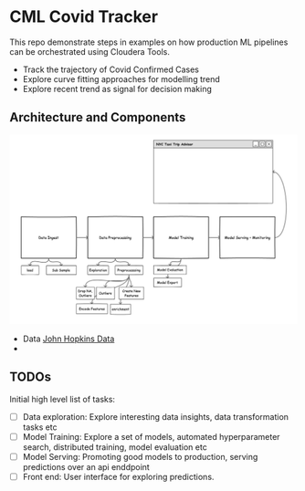 # CML Covid Tracker 

This repo demonstrate steps in examples on how production ML pipelines can be orchestrated using Cloudera Tools. 

- Track the trajectory of Covid Confirmed Cases 
- Explore curve fitting approaches for modelling trend
- Explore recent trend as signal for decision making

## Architecture and Components

![System Architecture](docs/images/taxiarchitecture.png)

- Data [John Hopkins Data](https://www1.nyc.gov/site/tlc/about/tlc-trip-record-data.page)
-  

## TODOs

Initial high level list of tasks: 

- [ ] Data exploration: Explore interesting data insights, data transformation tasks etc 
- [ ] Model Training: Explore a set of models, automated hyperparameter search, distributed training, model evaluation etc
- [ ] Model Serving: Promoting good models to production, serving predictions over an api enddpoint 
- [ ] Front end: User interface for exploring predictions.